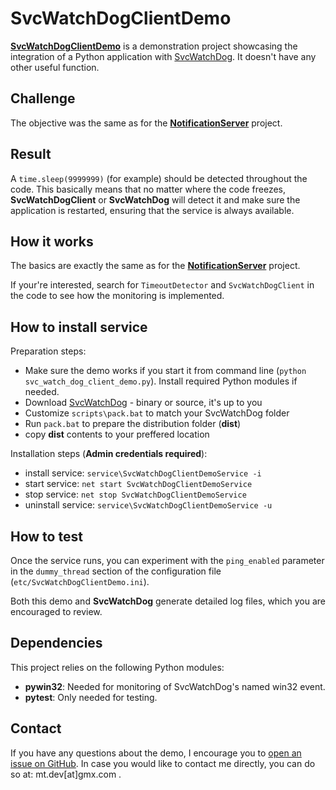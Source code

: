 ﻿# SvcWatchDogClientDemo

[**SvcWatchDogClientDemo**](https://github.com/matjazt/SvcWatchDogClientDemo) is a demonstration project showcasing the integration of a Python application with [SvcWatchDog](https://github.com/matjazt/SvcWatchDog). It doesn't have any other useful function.

## Challenge

The objective was the same as for the [**NotificationServer**](https://github.com/matjazt/NotificationServer) project.

## Result

A `time.sleep(9999999)` (for example) should be detected throughout the code.
This basically means that no matter where the code freezes, **SvcWatchDogClient** or **SvcWatchDog** will detect it and make sure the application is restarted, ensuring that the service is always available.


## How it works

The basics are exactly the same as for the [**NotificationServer**](https://github.com/matjazt/NotificationServer) project.

If your're interested, search for `TimeoutDetector` and `SvcWatchDogClient` in the code to see how the monitoring is implemented.

## How to install service

Preparation steps:
- Make sure the demo works if you start it from command line (`python svc_watch_dog_client_demo.py`). Install required Python modules if needed.
- Download [SvcWatchDog](https://github.com/matjazt/SvcWatchDog) - binary or source, it's up to you
- Customize `scripts\pack.bat` to match your SvcWatchDog folder
- Run `pack.bat` to prepare the distribution folder (**dist**)
- copy **dist** contents to your preffered location

Installation steps (**Admin credentials required**):
- install service: `service\SvcWatchDogClientDemoService -i`
- start service: `net start SvcWatchDogClientDemoService`
- stop service: `net stop SvcWatchDogClientDemoService`
- uninstall service: `service\SvcWatchDogClientDemoService -u`

## How to test

Once the service runs, you can experiment with the `ping_enabled` parameter in the `dummy_thread` section of the configuration file (`etc/SvcWatchDogClientDemo.ini`).

Both this demo and **SvcWatchDog** generate detailed log files, which you are encouraged to review.

## Dependencies

This project relies on the following Python modules:
- **pywin32**: Needed for monitoring of SvcWatchDog's named win32 event.
- **pytest**: Only needed for testing.

## Contact

If you have any questions about the demo, I encourage you to [open an issue on GitHub](https://github.com/matjazt/SvcWatchDog/issues).
In case you would like to contact me directly, you can do so at: mt.dev[at]gmx.com .
